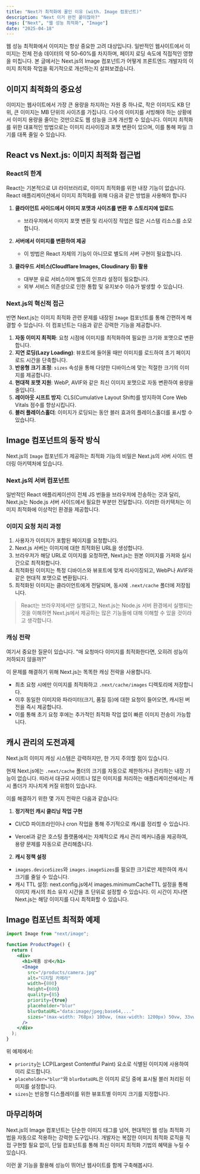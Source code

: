 ```yaml
---
title: "Next가 최적화에 꿀인 이유 (with. Image 컴포넌트)"
description: "Next 이거 완전 꿀이잖아?"
tags: ["Next", "웹 성능 최적화", "Image"]
date: "2025-04-18"
---
```


웹 성능 최적화에서 이미지는 항상 중요한 고려 대상입니다. 일반적인 웹사이트에서 이미지는 전체 전송 데이터의 약 50-60%를 차지하며, 페이지 로딩 속도에 직접적인 영향을 미칩니다. 본 글에서는 Next.js의 Image 컴포넌트가 어떻게 프론트엔드 개발자의 이미지 최적화 작업을 획기적으로 개선하는지 살펴보겠습니다.

## 이미지 최적화의 중요성

이미지는 웹사이트에서 가장 큰 용량을 차지하는 자원 중 하나로, 작은 이미지도 KB 단위, 큰 이미지는 MB 단위의 사이즈를 가집니다. 다수의 이미지를 서빙해야 하는 상황에서 이미지 용량을 줄이는 것만으로도 웹 성능을 크게 개선할 수 있습니다. 이미지 최적화를 위한 대표적인 방법으로는 이미지 리사이징과 포맷 변환이 있으며, 이를 통해 파일 크기를 대폭 줄일 수 있습니다.

## React vs Next.js: 이미지 최적화 접근법

### React의 한계

React는 기본적으로 UI 라이브러리로, 이미지 최적화를 위한 내장 기능이 없습니다. React 애플리케이션에서 이미지 최적화를 위해 다음과 같은 방법을 사용해야 합니다

1. **클라이언트 사이드에서 이미지 포맷과 사이즈를 변환 후 스토리지에 업로드**

   - 브라우저에서 이미지 포맷 변환 및 리사이징 작업은 많은 시스템 리소스를 소모합니다.

2. **서버에서 이미지를 변환하여 제공**

   - 이 방법은 React 자체의 기능이 아니므로 별도의 서버 구현이 필요합니다.

3. **클라우드 서비스(Cloudflare Images, Cloudinary 등) 활용**
   - 대부분 유료 서비스이며 별도의 인프라 설정이 필요합니다.
   - 외부 서비스 의존성으로 인한 통합 및 유지보수 이슈가 발생할 수 있습니다.

### Next.js의 혁신적 접근

반면 Next.js는 이미지 최적화 관련 문제를 내장된 `Image` 컴포넌트를 통해 간편하게 해결할 수 있습니다. 이 컴포넌트는 다음과 같은 강력한 기능을 제공합니다.

1. **자동 이미지 최적화**: 요청 시점에 이미지를 최적화하여 필요한 크기와 포맷으로 변환합니다.
2. **지연 로딩(Lazy Loading)**: 뷰포트에 들어올 때만 이미지를 로드하여 초기 페이지 로드 시간을 단축합니다.
3. **반응형 크기 조정**: `sizes` 속성을 통해 다양한 디바이스에 맞는 적절한 크기의 이미지를 제공합니다.
4. **현대적 포맷 지원**: WebP, AVIF와 같은 최신 이미지 포맷으로 자동 변환하여 용량을 줄입니다.
5. **레이아웃 시프트 방지**: CLS(Cumulative Layout Shift)를 방지하여 Core Web Vitals 점수를 향상시킵니다.
6. **블러 플레이스홀더**: 이미지가 로딩되는 동안 블러 효과의 플레이스홀더를 표시할 수 있습니다.

## Image 컴포넌트의 동작 방식

Next.js의 `Image` 컴포넌트가 제공하는 최적화 기능의 비밀은 Next.js의 서버 사이드 렌더링 아키텍처에 있습니다.

### Next.js의 서버 컴포넌트

일반적인 React 애플리케이션이 전체 JS 번들을 브라우저에 전송하는 것과 달리, Next.js는 Node.js 서버 사이드에서 필요한 부분만 전달합니다. 이러한 아키텍처는 이미지 최적화에 이상적인 환경을 제공합니다.

### 이미지 요청 처리 과정

1. 사용자가 이미지가 포함된 페이지를 요청합니다.
2. Next.js 서버는 이미지에 대한 최적화된 URL을 생성합니다.
3. 브라우저가 해당 URL로 이미지를 요청하면, Next.js는 원본 이미지를 가져와 실시간으로 최적화합니다.
4. 최적화된 이미지는 특정 디바이스와 뷰포트에 맞게 리사이징되고, WebP나 AVIF와 같은 현대적 포맷으로 변환됩니다.
5. 최적화된 이미지는 클라이언트에게 전달되며, 동시에 `.next/cache` 폴더에 저장됩니다.

> React는 브라우저에서만 실행되고, Next.js는 Node.js 서버 환경에서 실행되는 것을 이해하면 Next.js에서 제공하는 많은 기능들에 대해 이해할 수 있을 것이라고 생각합니다.

### 캐싱 전략

여기서 중요한 질문이 있습니다. "매 요청마다 이미지를 최적화한다면, 오히려 성능이 저하되지 않을까?"

이 문제를 해결하기 위해 Next.js는 똑똑한 캐싱 전략을 사용합니다.

- 최초 요청 시에만 이미지를 최적화하고 `.next/cache/images` 디렉토리에 저장합니다.
- 이후 동일한 이미지와 파라미터(크기, 품질 등)에 대한 요청이 들어오면, 캐시된 버전을 즉시 제공합니다.
- 이를 통해 초기 요청 후에는 추가적인 최적화 작업 없이 빠른 이미지 전송이 가능합니다.

## 캐시 관리의 도전과제

Next.js의 이미지 캐싱 시스템은 강력하지만, 한 가지 주의할 점이 있습니다.

현재 Next.js에는 `.next/cache` 폴더의 크기를 자동으로 제한하거나 관리하는 내장 기능이 없습니다. 따라서 대규모 사이트나 많은 이미지를 처리하는 애플리케이션에서는 캐시 폴더가 지나치게 커질 위험이 있습니다.

이를 해결하기 위한 몇 가지 전략은 다음과 같습니다:

1. **정기적인 캐시 클리닝 작업 구현**

- CI/CD 파이프라인이나 cron 작업을 통해 주기적으로 캐시를 정리할 수 있습니다.

- Vercel과 같은 호스팅 플랫폼에서는 자체적으로 캐시 관리 메커니즘을 제공하여, 용량 문제를 자동으로 관리해줍니다.

2. **캐시 정책 설정**

- `images.deviceSizes`와 `images.imageSizes`를 필요한 크기로만 제한하여 캐시 크기를 줄일 수 있습니다.
- 캐시 TTL 설정: next.config.js에서 images.minimumCacheTTL 설정을 통해 이미지 캐시의 최소 유지 시간을 초 단위로 설정할 수 있습니다. 이 시간이 지나면 Next.js는 해당 이미지를 다시 최적화할 수 있습니다.

## Image 컴포넌트 최적화 예제

```jsx
import Image from "next/image";

function ProductPage() {
  return (
    <div>
      <h1>제품 상세</h1>
      <Image
        src="/products/camera.jpg"
        alt="디지털 카메라"
        width={800}
        height={600}
        quality={85}
        priority={true}
        placeholder="blur"
        blurDataURL="data:image/jpeg;base64,..."
        sizes="(max-width: 768px) 100vw, (max-width: 1200px) 50vw, 33vw"
      />
    </div>
  );
}
```

위 예제에서:

- `priority`는 LCP(Largest Contentful Paint) 요소로 식별된 이미지에 사용하여 미리 로드합니다.
- `placeholder="blur"`와 `blurDataURL`은 이미지 로딩 중에 표시될 블러 처리된 이미지를 설정합니다.
- `sizes`는 반응형 디스플레이를 위한 뷰포트별 이미지 크기를 지정합니다.

## 마무리하며

Next.js의 Image 컴포넌트는 단순한 이미지 태그를 넘어, 현대적인 웹 성능 최적화 기법을 자동으로 적용하는 강력한 도구입니다. 개발자는 복잡한 이미지 최적화 로직을 직접 구현할 필요 없이, 단일 컴포넌트를 통해 최신 이미지 최적화 기법의 혜택을 누릴 수 있습니다.

이런 꿀 기능을 활용해 성능이 뛰어난 웹사이트를 함께 구축해봅시다.
